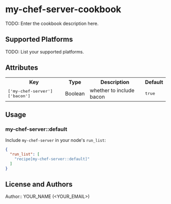 # my-chef-server-cookbook

TODO: Enter the cookbook description here.

## Supported Platforms

TODO: List your supported platforms.

## Attributes

<table>
  <tr>
    <th>Key</th>
    <th>Type</th>
    <th>Description</th>
    <th>Default</th>
  </tr>
  <tr>
    <td><tt>['my-chef-server']['bacon']</tt></td>
    <td>Boolean</td>
    <td>whether to include bacon</td>
    <td><tt>true</tt></td>
  </tr>
</table>

## Usage

### my-chef-server::default

Include `my-chef-server` in your node's `run_list`:

```json
{
  "run_list": [
    "recipe[my-chef-server::default]"
  ]
}
```

## License and Authors

Author:: YOUR_NAME (<YOUR_EMAIL>)
